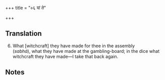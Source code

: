 +++
title = "०६ यां ते"

+++
## Translation
6. What \[witchcraft\] they have made for thee in the assembly  
(*sabhá*), what they have made at the gambling-board; in the dice what  
witchcraft they have made—I take that back again.

## Notes

